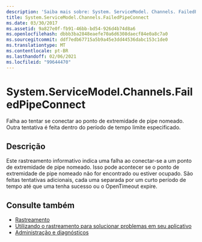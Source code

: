 ```yaml
---
description: 'Saiba mais sobre: System. ServiceModel. Channels. FailedPipeConnect'
title: System.ServiceModel.Channels.FailedPipeConnect
ms.date: 03/30/2017
ms.assetid: 9a827e0f-fb91-46bb-bd54-926d4b74d8a6
ms.openlocfilehash: dbbb3ba2848eaefe70a6d6308daecf84e0a8c7a0
ms.sourcegitcommit: ddf7edb67715a5b9a45e3dd44536dabc153c1de0
ms.translationtype: MT
ms.contentlocale: pt-BR
ms.lasthandoff: 02/06/2021
ms.locfileid: "99644470"
---
```

# <a name="systemservicemodelchannelsfailedpipeconnect"></a>System.ServiceModel.Channels.FailedPipeConnect

Falha ao tentar se conectar ao ponto de extremidade de pipe nomeado. Outra tentativa é feita dentro do período de tempo limite especificado.  
  
## <a name="description"></a>Descrição  

 Este rastreamento informativo indica uma falha ao conectar-se a um ponto de extremidade de pipe nomeado. Isso pode acontecer se o ponto de extremidade de pipe nomeado não for encontrado ou estiver ocupado. São feitas tentativas adicionais, cada uma separada por um curto período de tempo até que uma tenha sucesso ou o OpenTimeout expire.  
  
## <a name="see-also"></a>Consulte também

- [Rastreamento](index.md)
- [Utilizando o rastreamento para solucionar problemas em seu aplicativo](using-tracing-to-troubleshoot-your-application.md)
- [Administração e diagnósticos](../index.md)
